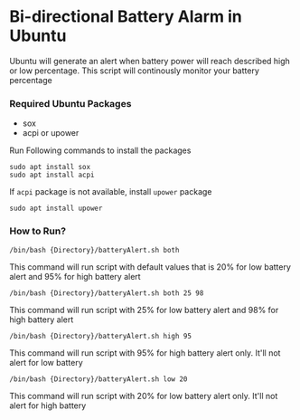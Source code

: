 # Bi-directional Battery Alarm in Ubuntu
Ubuntu will generate an alert when battery power will reach described high or low percentage. This script will continously monitor your battery percentage

### Required Ubuntu Packages
* sox
* acpi or upower

Run Following commands to install the packages
```
sudo apt install sox
sudo apt install acpi
```
If `acpi` package is not available, install `upower` package
```
sudo apt install upower
```

### How to Run?
```
/bin/bash {Directory}/batteryAlert.sh both
```
This command will run script with default values that is 20% for low battery alert and 95% for high battery alert

```
/bin/bash {Directory}/batteryAlert.sh both 25 98
```
This command will run script with 25% for low battery alert and 98% for high battery alert

```
/bin/bash {Directory}/batteryAlert.sh high 95
```
This command will run script with 95% for high battery alert only. It'll not alert for low battery

```
/bin/bash {Directory}/batteryAlert.sh low 20
```
This command will run script with 20% for low battery alert only. It'll not alert for high battery